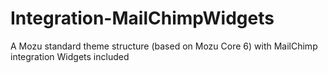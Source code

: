 # Integration-MailChimpWidgets
A Mozu standard theme structure (based on Mozu Core 6) with MailChimp integration Widgets included
